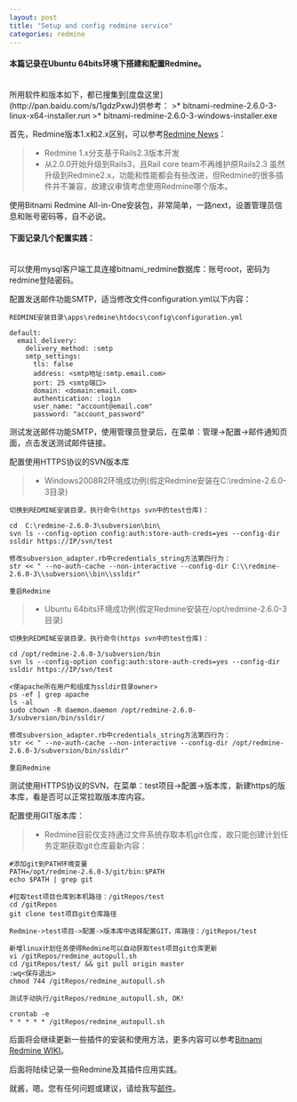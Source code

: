```yaml
---
layout: post
title: "Setup and config redmine service"
categories: redmine
---
```


#### 本篇记录在Ubuntu 64bits环境下搭建和配置Redmine。
<br />
所用软件和版本如下，都已搜集到[度盘这里](http://pan.baidu.com/s/1gdzPxwJ)供参考：
>* bitnami-redmine-2.6.0-3-linux-x64-installer.run
>* bitnami-redmine-2.6.0-3-windows-installer.exe

首先，Redmine版本1.x和2.x区别，可以参考[Redmine News](http://www.redmine.org/news/66)：
>* Redmine 1.x分支基于Rails2.3版本开发
>* 从2.0.0开始升级到Rails3，且Rail core team不再维护原Rails2.3
虽然升级到Redmine2.x，功能和性能都会有些改进，但Redmine的很多插件并不兼容，故建议审慎考虑使用Redmine哪个版本。

使用Bitnami Redmine All-in-One安装包，非常简单，一路next，设置管理员信息和账号密码等，自不必说。

#### 下面记录几个配置实践：
<br />
可以使用mysql客户端工具连接bitnami_redmine数据库：账号root，密码为redmine登陆密码。

配置发送邮件功能SMTP，适当修改文件configuration.yml以下内容：

	REDMINE安装目录\apps\redmine\htdocs\config\configuration.yml

	default:
	  email_delivery:
	    delivery_method: :smtp
	    smtp_settings:
	      tls: false
		  address: <smtp地址:smtp.email.com>
		  port: 25 <smtp端口>
		  domain: <domain:email.com>
		  authentication: :login
		  user_name: "account@email.com"
		  password: "account_password"

测试发送邮件功能SMTP，使用管理员登录后，在菜单：管理->配置->邮件通知页面，点击发送测试邮件链接。

配置使用HTTPS协议的SVN版本库

>* Windows2008R2环境成功例(假定Redmine安装在C:\redmine-2.6.0-3目录)

    切换到REDMINE安装目录，执行命令(https svn中的test仓库)：

	cd  C:\redmine-2.6.0-3\subversion\bin\
	svn ls --config-option config:auth:store-auth-creds=yes --config-dir ssldir https://IP/svn/test

	修改subversion_adapter.rb中credentials_string方法第四行为：
	str << " --no-auth-cache --non-interactive --config-dir C:\\redmine-2.6.0-3\\subversion\\bin\\ssldir"

    重启Redmine

>* Ubuntu 64bits环境成功例(假定Redmine安装在/opt/redmine-2.6.0-3目录)

    切换到REDMINE安装目录，执行命令(https svn中的test仓库)：

	cd /opt/redmine-2.6.0-3/subversion/bin
    svn ls --config-option config:auth:store-auth-creds=yes --config-dir ssldir https://IP/svn/test

    <使apache所在用户和组成为ssldir目录owner>
	ps -ef | grep apache
	ls -al
	sudo chown -R daemon.daemon /opt/redmine-2.6.0-3/subversion/bin/ssldir/

    修改subversion_adapter.rb中credentials_string方法第四行为：
	str << " --no-auth-cache --non-interactive --config-dir /opt/redmine-2.6.0-3/subversion/bin/ssldir"

    重启Redmine

测试使用HTTPS协议的SVN，在菜单：test项目->配置->版本库，新建https的版本库，看是否可以正常拉取版本库内容。

配置使用GIT版本库：

>* Redmine目前仅支持通过文件系统存取本机git仓库，故只能创建计划任务定期获取git仓库最新内容：

    #添加git到PATH环境变量
	PATH=/opt/redmine-2.6.0-3/git/bin:$PATH
	echo $PATH | grep git

    #拉取test项目仓库到本机路径：/gitRepos/test
	cd /gitRepos
	git clone test项目git仓库路径

	Redmine->test项目->配置->版本库中选择配置GIT，库路径：/gitRepos/test

	新增linux计划任务使得Redmine可以自动获取test项目git仓库更新
	vi /gitRepos/redmine_autopull.sh
	cd /gitRepos/test/ && git pull origin master
	:wq<保存退出>
	chmod 744 /gitRepos/redmine_autopull.sh

	测试手动执行/gitRepos/redmine_autopull.sh, OK!

	crontab -e
	* * * * * /gitRepos/redmine_autopull.sh

后面将会继续更新一些插件的安装和使用方法，更多内容可以参考[Bitnami Redmine WIKI](http://wiki.bitnami.com/Applications/BitNami_Redmine)。

后面将陆续记录一些Redmine及其插件应用实践。

就酱，嗯。您有任何问题或建议，请给我写[邮件](mailto:yinwer81@gmail.com)。
